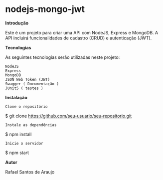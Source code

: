 # nodejs-mongo-jwt


**Introdução**

Este é um projeto para criar uma API com NodeJS, Express e MongoDB. A API incluirá funcionalidades de cadastro (CRUD) e autenticação (JWT).


**Tecnologias**

As seguintes tecnologias serão utilizadas neste projeto:

    NodeJS
    Express
    MongoDB
    JSON Web Token (JWT)
    Swagger ( Documentação )
    JUnit5 ( testes )

**Instalação**

    Clone o repositório


$ git clone https://github.com/seu-usuario/seu-repositorio.git

    Instale as dependências

$ npm install

    Inicie o servidor

$ npm start


**Autor**

Rafael Santos de Araujo

